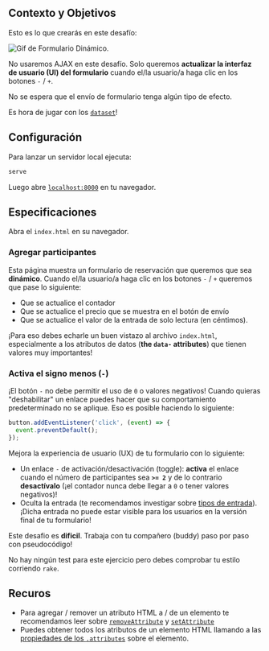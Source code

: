 ## Contexto y Objetivos

Esto es lo que crearás en este desafío:

![Gif de Formulario Dinámico ](https://raw.githubusercontent.com/lewagon/fullstack-images/master/frontend/booking-form.gif).

No usaremos AJAX en este desafío. Solo queremos **actualizar la interfaz de usuario (UI) del formulario** cuando el/la usuario/a haga clic en los botones `-` / `+`.

No se espera que el envío de formulario tenga algún tipo de efecto.

Es hora de jugar con los [`dataset`](https://developer.mozilla.org/en-US/docs/Web/API/HTMLElement/dataset)!

## Configuración

Para lanzar un servidor local ejecuta:

```bash
serve
```

Luego abre [`localhost:8000`](http://localhost:8000) en tu navegador.

## Especificaciones

Abra el `index.html` en su navegador.

### Agregar participantes

Esta página muestra un formulario de reservación que queremos que sea **dinámico**. Cuando el/la usuario/a haga clic en los botones `-` / `+` queremos que pase lo siguiente:

- Que se actualice el contador
- Que se actualice el precio que se muestra en el botón de envío
- Que se actualice el valor de la entrada de solo lectura (en céntimos).

¡Para eso debes echarle un buen vistazo al archivo `index.html`, especialmente a los atributos de datos (**the `data-` attributes**) que tienen valores muy importantes!

### Activa el signo menos (`-`)

¡El botón `-` no debe permitir el uso de `0` o valores negativos! Cuando quieras "deshabilitar" un enlace puedes hacer que su comportamiento predeterminado no se aplique. Eso es posible haciendo lo siguiente:

```js
button.addEventListener('click', (event) => {
  event.preventDefault();
});

```

Mejora la experiencia de usuario (UX) de tu formulario con lo siguiente:

- Un enlace `-` de activación/desactivación (toggle): **activa** el enlace cuando el número de participantes sea **`>= 2`** y de lo contrario **desactívalo** (¡el contador nunca debe llegar a `0` o tener valores negativos)!
- Oculta la entrada (te recomendamos investigar sobre [tipos de entrada](https://developer.mozilla.org/en-US/docs/Web/HTML/Element/input)).¡Dicha entrada no puede estar visible para los usuarios en la versión final de tu formulario!

Este desafio es **dificil**. Trabaja con tu compañero (buddy) paso por paso con pseudocódigo!

No hay ningún test para este ejercicio pero debes comprobar tu estilo corriendo `rake`.

## Recuros

- Para agregar / remover un atributo HTML a / de un elemento te recomendamos leer sobre [`removeAttribute`](https://developer.mozilla.org/en-US/docs/Web/API/Element/removeAttribute) y  [`setAttribute`](https://developer.mozilla.org/en-US/docs/Web/API/Element/setAttribute)
- Puedes obtener todos los atributos de un elemento HTML llamando a las [propiedades de los `.attributes`](https://developer.mozilla.org/en-US/docs/Web/API/Element/attributes) sobre el elemento.
